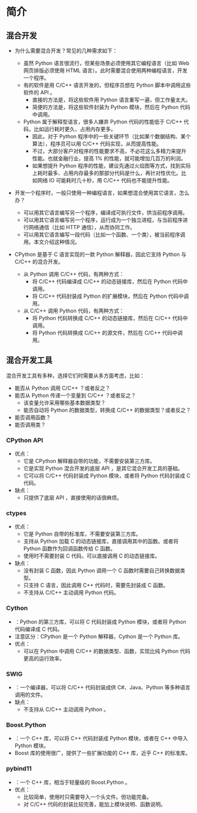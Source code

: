 # 简介

## 混合开发

- 为什么需要混合开发？常见的几种需求如下：
  - 虽然 Python 语言很流行，但某些场景必须使用其它编程语言（比如 Web 网页排版必须使用 HTML 语言）。此时需要混合使用两种编程语言，开发一个程序。
  - 有的软件是用 C/C++ 语言开发的，但程序员想在 Python 脚本中调用这些软件的 API 。
    - 直接的方法是，将这些软件用 Python 语言重写一遍，但工作量太大。
    - 简便的方法是，将这些软件封装为 Python 模块，然后在 Python 代码中调用。
  - Python 属于解释型语言，很多人嫌弃 Python 代码的性能低于 C/C++ 代码，比如运行耗时更久、占用内存更多。
    - 因此，对于 Python 程序中的一些关键环节（比如某个数据结构、某个算法），程序员可以用 C/C++ 代码实现，从而提高性能。
    - 不过，大部分客户对程序的性能要求不高，不必花这么多精力来提升性能。也就金融行业，提高 1% 的性能，就可能增加几百万的利润。
    - 如果想提升 Python 程序的性能，建议先通过火焰图等方式，找到实际上耗时最多、占用内存最多的那部分代码是什么，再针对性优化。比如网络 IO 可能耗时几十秒，用 C/C++ 代码也不能提升性能。

- 开发一个程序时，一般只使用一种编程语言，如果想混合使用其它语言，怎么办？
  - 可以用其它语言编写另一个程序，编译成可执行文件，供当前程序调用。
  - 可以用其它语言编写另一个程序，运行成为一个独立进程，与当前程序进行网络通信（比如 HTTP 通信），从而协同工作。
  - 可以用其它语言编写一段代码（比如一个函数、一个类），被当前程序调用。本文介绍这种情况。

- CPython 是基于 C 语言实现的一款 Python 解释器，因此它支持 Python 与 C/C++ 的混合开发。
  - 从 Python 调用 C/C++ 代码，有两种方式：
    - 将 C/C++ 代码编译成 C/C++ 的动态链接库，然后在 Python 代码中调用。
    - 将 C/C++ 代码封装成 Python 的扩展模块，然后在 Python 代码中调用。
  - 从 C/C++ 调用 Python 代码，有两种方式：
    - 将 Python 代码转换成 C/C++ 的动态链接库，然后在 C/C++ 代码中调用。
    - 将 Python 代码转换成 C/C++ 的源文件，然后在 C/C++ 代码中调用。

## 混合开发工具

混合开发工具有多种，选择它们时需要从多方面考虑，比如：
- 能否从 Python 调用 C/C++ ？或者反之？
- 能否从 Python 传递一个变量到 C/C++ ？或者反之？
  - 该变量允许采用哪些基本数据类型？
  - 能否自动将 Python 的数据类型，转换成 C/C++ 的数据类型？或者反之？
- 能否调用函数？
- 能否调用类？

### CPython API

- 优点：
  - 它是 CPython 解释器自带的功能，不需要安装第三方库。
  - 它是实现 Python 混合开发的底层 API ，是其它混合开发工具的基础。
  - 它可以将 C/C++ 代码封装成 Python 模块，或者将 Python 代码封装成 C 代码。
- 缺点：
  - 只提供了底层 API ，直接使用的话很麻烦。

### ctypes

- 优点：
  - 它是 Python 自带的标准库，不需要安装第三方库。
  - 支持从 Python 加载 C 的动态链接库，直接调用其中的函数。或者将 Python 函数作为回调函数传给 C 函数。
  - 使用时不需要封装 C 代码，可以直接调用 C 的动态链接库。
- 缺点：
  - 没有封装 C 函数，因此 Python 调用一个 C 函数时需要自己转换数据类型。
  - 只支持 C 语言，因此调用 C++ 代码时，需要先封装成 C 函数。
  - 不支持从 C/C++ 主动调用 Python 代码。

### Cython

- ：Python 的第三方库，可以将 C 代码封装成 Python 模块，或者将 Python 代码编译成 C 代码。
- 注意区分：CPython 是一个 Python 解释器，Cython 是一个 Python 库。
- 优点：
  - 可以在 Python 中调用 C/C++ 的数据类型、函数，实现比纯 Python 代码更高的运行效率。

### SWIG

- ：一个编译器，可以将 C/C++ 代码封装成供 C#、Java、Python 等多种语言调用的文件。
- 缺点：
  - 不支持从 C/C++ 主动调用 Python 。

### Boost.Python

- ：一个 C++ 库，可以将 C++ 代码封装成 Python 模块，或者在 C++ 中导入 Python 模块。
- Boost 库的使用很广，提供了一些扩展功能的 C++ 库，近乎 C++ 的标准库。

### pybind11

- ：一个 C++ 库，相当于轻量级的 Boost.Python 。
- 优点：
  - 比较简单，使用时只需要导入一个头文件。但功能完备。
  - 对 C/C++ 代码的封装比较完善，能加上模块说明、函数说明。
